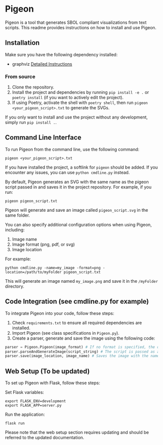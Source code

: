 # Pigeon

Pigeon is a tool that generates SBOL compliant visualizations from text scripts. This readme provides instructions on how to install and use Pigeon.

## Installation

Make sure you have the following dependency installed:

- graphviz [Detailed Instructions](https://pygraphviz.github.io/documentation/stable/install.html)

### From source

1. Clone the repository.
2. Install the project and dependencies by running `pip install -e .` or `poetry install` (if you want to actively edit the project).
3. If using Poetry, activate the shell with `poetry shell`, then run `pigeon <your_pigeon_script>.txt` to generate the SVGs.

If you only want to install and use the project without any development, simply run `pip install .`.

## Command Line Interface

To run Pigeon from the command line, use the following command:

```
pigeon <your_pigeon_script>.txt
```

If you have installed the project, a softlink for `pigeon` should be added. If you encounter any issues, you can use `python cmdline.py` instead.

By default, Pigeon generates an SVG with the same name as the pigeon script passed in and saves it in the project repository. For example, if you run:

```
pigeon pigeon_script.txt
```

Pigeon will generate and save an image called `pigeon_script.svg` in the same folder.

You can also specify additional configuration options when using Pigeon, including:

1. Image name
2. Image format (png, pdf, or svg)
3. Image location

For example:

```
python cmdline.py -name=my_image -format=png -location=/path/to/myFolder pigeon_script.txt
```

This will generate an image named `my_image.png` and save it in the `/myFolder` directory.

## Code Integration (see cmdline.py for example)

To integrate Pigeon into your code, follow these steps:

1. Check `requirements.txt` to ensure all required dependencies are installed.
2. Import Pigeon (see class specifications in `Pigeon.py`).
3. Create a parser, generate and save the image using the following code:

```python
parser = Pigeon.Pigeon(image_format) # If no format is specified, the default is SVG.
parser.parseAndGenerateImage(script_string) # The script is passed as a string to the parsing function.
parser.save(image_location, image_name) # Saves the image with the name 'image_name' in the folder specified by 'image_location'.
```

## Web Setup (To be updated)

To set up Pigeon with Flask, follow these steps:

Set Flask variables:
```
export FLASK_ENV=development
export FLASK_APP=server.py
```

Run the application:
```
flask run
```

Please note that the web setup section requires updating and should be referred to the updated documentation.